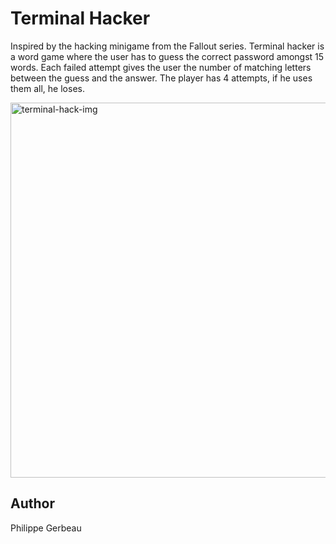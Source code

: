 # Terminal Hacker

Inspired by the hacking minigame from the Fallout series.
Terminal hacker is a word game where the user has to guess
the correct password amongst 15 words. Each failed attempt
gives the user the number of matching letters between the
guess and the answer. The player has 4 attempts, if he uses
them all, he loses.

<img src="https://user-images.githubusercontent.com/17172839/27462755-f8131da6-5790-11e7-8a4d-e26ec4ce57b9.png" alt="terminal-hack-img" width="600px">

## Author

Philippe Gerbeau
